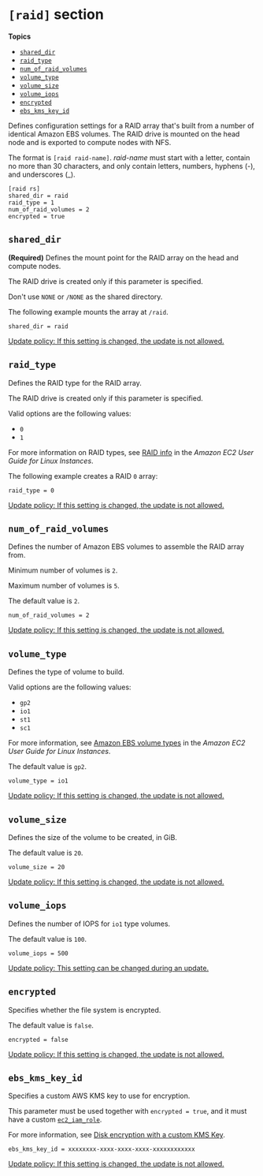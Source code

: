 # `[raid]` section<a name="raid-section"></a>

**Topics**
+ [`shared_dir`](#raid-shared-dir)
+ [`raid_type`](#raid-type)
+ [`num_of_raid_volumes`](#num-of-raid-volumes)
+ [`volume_type`](#raid-volume-type)
+ [`volume_size`](#raid-volume-size)
+ [`volume_iops`](#raid-volume-iops)
+ [`encrypted`](#raid-encrypted)
+ [`ebs_kms_key_id`](#raid-ebs_kms_key_id)

Defines configuration settings for a RAID array that's built from a number of identical Amazon EBS volumes\. The RAID drive is mounted on the head node and is exported to compute nodes with NFS\.

The format is `[raid raid-name]`\. *raid\-name* must start with a letter, contain no more than 30 characters, and only contain letters, numbers, hyphens \(\-\), and underscores \(\_\)\.

```
[raid rs]
shared_dir = raid
raid_type = 1
num_of_raid_volumes = 2
encrypted = true
```

## `shared_dir`<a name="raid-shared-dir"></a>

**\(Required\)** Defines the mount point for the RAID array on the head and compute nodes\.

The RAID drive is created only if this parameter is specified\.

Don't use `NONE` or `/NONE` as the shared directory\.

The following example mounts the array at `/raid`\.

```
shared_dir = raid
```

[Update policy: If this setting is changed, the update is not allowed.](using-pcluster-update.md#update-policy-fail)

## `raid_type`<a name="raid-type"></a>

Defines the RAID type for the RAID array\.

The RAID drive is created only if this parameter is specified\.

Valid options are the following values:
+ `0`
+ `1`

For more information on RAID types, see [RAID info](https://docs.aws.amazon.com/AWSEC2/latest/UserGuide/raid-config.html) in the *Amazon EC2 User Guide for Linux Instances*\.

The following example creates a RAID `0` array:

```
raid_type = 0
```

[Update policy: If this setting is changed, the update is not allowed.](using-pcluster-update.md#update-policy-fail)

## `num_of_raid_volumes`<a name="num-of-raid-volumes"></a>

Defines the number of Amazon EBS volumes to assemble the RAID array from\.

Minimum number of volumes is `2`\.

Maximum number of volumes is `5`\.

The default value is `2`\.

```
num_of_raid_volumes = 2
```

[Update policy: If this setting is changed, the update is not allowed.](using-pcluster-update.md#update-policy-fail)

## `volume_type`<a name="raid-volume-type"></a>

Defines the type of volume to build\.

Valid options are the following values:
+ `gp2`
+ `io1`
+ `st1`
+ `sc1`

For more information, see [Amazon EBS volume types](https://docs.aws.amazon.com/AWSEC2/latest/UserGuide/EBSVolumeTypes.html) in the *Amazon EC2 User Guide for Linux Instances*\.

The default value is `gp2`\.

```
volume_type = io1
```

[Update policy: If this setting is changed, the update is not allowed.](using-pcluster-update.md#update-policy-fail)

## `volume_size`<a name="raid-volume-size"></a>

Defines the size of the volume to be created, in GiB\.

The default value is `20`\.

```
volume_size = 20
```

[Update policy: If this setting is changed, the update is not allowed.](using-pcluster-update.md#update-policy-fail)

## `volume_iops`<a name="raid-volume-iops"></a>

Defines the number of IOPS for `io1` type volumes\.

The default value is `100`\.

```
volume_iops = 500
```

[Update policy: This setting can be changed during an update.](using-pcluster-update.md#update-policy-setting-supported)

## `encrypted`<a name="raid-encrypted"></a>

Specifies whether the file system is encrypted\.

The default value is `false`\.

```
encrypted = false
```

[Update policy: If this setting is changed, the update is not allowed.](using-pcluster-update.md#update-policy-fail)

## `ebs_kms_key_id`<a name="raid-ebs_kms_key_id"></a>

Specifies a custom AWS KMS key to use for encryption\.

This parameter must be used together with `encrypted = true`, and it must have a custom [`ec2_iam_role`](cluster-definition.md#ec2-iam-role)\.

For more information, see [Disk encryption with a custom KMS Key](tutorials_04_encrypted_kms_fs.md)\.

```
ebs_kms_key_id = xxxxxxxx-xxxx-xxxx-xxxx-xxxxxxxxxxxx
```

[Update policy: If this setting is changed, the update is not allowed.](using-pcluster-update.md#update-policy-fail)